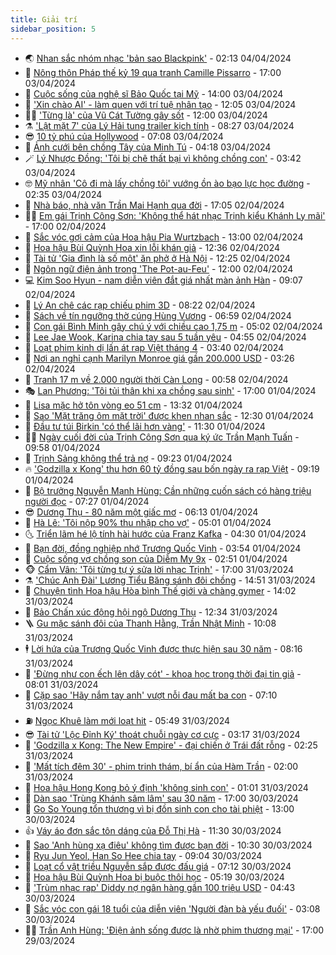 ```yaml
---
title: Giải trí
sidebar_position: 5
---
```


<!-- vnexpress-giai-tri:START -->
- 🌏 [Nhan sắc nhóm nhạc &#39;bản sao Blackpink&#39;](https://vnexpress.net/nhan-sac-nhom-nhac-ban-sao-blackpink-4730174.html) - 02:13 04/04/2024
- 💫 [Nông thôn Pháp thế kỷ 19 qua tranh Camille Pissarro](https://vnexpress.net/nong-thon-phap-the-ky-19-qua-tranh-camille-pissarro-4728283.html) - 17:00 03/04/2024
- 🌮 [Cuộc sống của nghệ sĩ Bảo Quốc tại Mỹ](https://vnexpress.net/cuoc-song-cua-nghe-si-bao-quoc-tai-my-4726609.html) - 14:00 03/04/2024
- 🧠 [&#39;Xin chào AI&#39; - làm quen với trí tuệ nhân tạo](https://vnexpress.net/xin-chao-ai-lam-quen-voi-tri-tue-nhan-tao-4730110.html) - 12:05 03/04/2024
- 👨‍🏫 [&#39;Từng là&#39; của Vũ Cát Tường gây sốt](https://vnexpress.net/tung-la-cua-vu-cat-tuong-gay-sot-4727324.html) - 12:00 03/04/2024
- ⚗️ [&#39;Lật mặt 7&#39; của Lý Hải tung trailer kịch tính](https://vnexpress.net/lat-mat-7-cua-ly-hai-tung-trailer-kich-tinh-4730024.html) - 08:27 03/04/2024
- 😎 [10 tỷ phú của Hollywood](https://vnexpress.net/10-ty-phu-cua-hollywood-4729991.html) - 07:08 03/04/2024
- 🫣 [Ảnh cưới bên chồng Tây của Minh Tú](https://vnexpress.net/anh-cuoi-ben-chong-tay-cua-minh-tu-4729949.html) - 04:18 03/04/2024
- 🪄 [Lý Nhược Đồng: &#39;Tôi bị chê thất bại vì không chồng con&#39;](https://vnexpress.net/ly-nhuoc-dong-toi-bi-che-that-bai-vi-khong-chong-con-4729876.html) - 03:42 03/04/2024
- 🤓 [Mỹ nhân &#39;Cô đi mà lấy chồng tôi&#39; vướng ồn ào bạo lực học đường](https://vnexpress.net/my-nhan-co-di-ma-lay-chong-toi-vuong-on-ao-bao-luc-hoc-duong-4729853.html) - 02:35 03/04/2024
- 🫶 [Nhà báo, nhà văn Trần Mai Hạnh qua đời](https://vnexpress.net/nha-bao-nha-van-tran-mai-hanh-qua-doi-4729769.html) - 17:05 02/04/2024
- 🧑‍🏫 [Em gái Trịnh Công Sơn: &#39;Không thể hát nhạc Trịnh kiểu Khánh Ly mãi&#39;](https://vnexpress.net/em-gai-trinh-cong-son-khong-the-hat-nhac-trinh-kieu-khanh-ly-mai-4729446.html) - 17:00 02/04/2024
- 🦄 [Sắc vóc gợi cảm của Hoa hậu Pia Wurtzbach](https://vnexpress.net/sac-voc-goi-cam-cua-hoa-hau-pia-wurtzbach-4727647.html) - 13:00 02/04/2024
- 💫 [Hoa hậu Bùi Quỳnh Hoa xin lỗi khán giả](https://vnexpress.net/hoa-hau-bui-quynh-hoa-xin-loi-khan-gia-4729112.html) - 12:36 02/04/2024
- 🎊 [Tài tử &#39;Gia đình là số một&#39; ăn phở ở Hà Nội](https://vnexpress.net/tai-tu-gia-dinh-la-so-mot-an-pho-o-ha-noi-4729717.html) - 12:25 02/04/2024
- 👹 [Ngôn ngữ điện ảnh trong &#39;The Pot-au-Feu&#39;](https://vnexpress.net/ngon-ngu-dien-anh-trong-the-pot-au-feu-4727826.html) - 12:00 02/04/2024
- 💻 [Kim Soo Hyun - nam diễn viên đắt giá nhất màn ảnh Hàn](https://vnexpress.net/kim-soo-hyun-nam-dien-vien-dat-gia-nhat-man-anh-han-4727182.html) - 09:07 02/04/2024
- 🤡 [Lý An chê các rạp chiếu phim 3D](https://vnexpress.net/ly-an-che-cac-rap-chieu-phim-3d-4729408.html) - 08:22 02/04/2024
- 🥰 [Sách về tín ngưỡng thờ cúng Hùng Vương](https://vnexpress.net/sach-ve-tin-nguong-tho-cung-hung-vuong-4729463.html) - 06:59 02/04/2024
- 🚀 [Con gái Bình Minh gây chú ý với chiều cao 1,75 m](https://vnexpress.net/con-gai-binh-minh-gay-chu-y-voi-chieu-cao-1-75-m-4729018.html) - 05:02 02/04/2024
- 📝 [Lee Jae Wook, Karina chia tay sau 5 tuần yêu](https://vnexpress.net/lee-jae-wook-karina-chia-tay-sau-5-tuan-yeu-4729504.html) - 04:55 02/04/2024
- 🐲 [Loạt phim kinh dị lấn át rạp Việt tháng 4](https://vnexpress.net/loat-phim-kinh-di-lan-at-rap-viet-thang-4-4729081.html) - 03:40 02/04/2024
- 🎃 [Nơi an nghỉ cạnh Marilyn Monroe giá gần 200.000 USD](https://vnexpress.net/noi-an-nghi-canh-marilyn-monroe-gia-gan-200-000-usd-4729096.html) - 03:26 02/04/2024
- 🤠 [Tranh 17 m về 2.000 người thời Càn Long](https://vnexpress.net/tranh-17-m-ve-2-000-nguoi-thoi-can-long-4727726.html) - 00:58 02/04/2024
- 🎭 [Lan Phương: &#39;Tôi tủi thân khi xa chồng sau sinh&#39;](https://vnexpress.net/lan-phuong-toi-tui-than-khi-xa-chong-sau-sinh-4729075.html) - 17:00 01/04/2024
- 🧰 [Lisa mặc hở tôn vòng eo 51 cm](https://vnexpress.net/lisa-mac-ho-ton-vong-eo-51-cm-4729115.html) - 13:32 01/04/2024
- 🦍 [Sao &#39;Mặt trăng ôm mặt trời&#39; được khen nhan sắc](https://vnexpress.net/sao-mat-trang-om-mat-troi-duoc-khen-nhan-sac-4728362.html) - 12:30 01/04/2024
- 🌝 [Đầu tư túi Birkin &#39;có thể lãi hơn vàng&#39;](https://vnexpress.net/dau-tu-tui-birkin-co-the-lai-hon-vang-4729008.html) - 11:30 01/04/2024
- 🧑‍💻 [Ngày cuối đời của Trịnh Công Sơn qua ký ức Trần Mạnh Tuấn](https://vnexpress.net/ngay-cuoi-doi-cua-trinh-cong-son-qua-ky-uc-tran-manh-tuan-4729189.html) - 09:58 01/04/2024
- 🥸 [Trịnh Sảng không thể trả nợ](https://vnexpress.net/trinh-sang-khong-the-tra-no-4729109.html) - 09:23 01/04/2024
- 🔥 [&#39;Godzilla x Kong&#39; thu hơn 60 tỷ đồng sau bốn ngày ra rạp Việt](https://vnexpress.net/godzilla-x-kong-thu-hon-60-ty-dong-sau-bon-ngay-ra-rap-viet-4729001.html) - 09:19 01/04/2024
- 🐎 [Bộ trưởng Nguyễn Mạnh Hùng: Cần những cuốn sách có hàng triệu người đọc](https://vnexpress.net/bo-truong-nguyen-manh-hung-can-nhung-cuon-sach-co-hang-trieu-nguoi-doc-4729061.html) - 07:27 01/04/2024
- 😎 [Dương Thụ - 80 năm một giấc mơ](https://vnexpress.net/duong-thu-80-nam-mot-giac-mo-4728817.html) - 06:13 01/04/2024
- 🦄 [Hà Lê: &#39;Tôi nộp 90% thu nhập cho vợ&#39;](https://vnexpress.net/ha-le-toi-nop-90-thu-nhap-cho-vo-4727588.html) - 05:01 01/04/2024
- 🌜 [Triển lãm hé lộ tính hài hước của Franz Kafka](https://vnexpress.net/trien-lam-he-lo-tinh-hai-huoc-cua-franz-kafka-4728944.html) - 04:30 01/04/2024
- 🚦 [Bạn đời, đồng nghiệp nhớ Trương Quốc Vinh](https://vnexpress.net/ban-doi-dong-nghiep-nho-truong-quoc-vinh-4728915.html) - 03:54 01/04/2024
- 🧐 [Cuộc sống vợ chồng son của Diễm My 9x](https://vnexpress.net/cuoc-song-vo-chong-son-cua-diem-my-9x-4728770.html) - 02:51 01/04/2024
- 🐵 [Cẩm Vân: &#39;Tôi từng tự ý sửa lời nhạc Trịnh&#39;](https://vnexpress.net/cam-van-toi-tung-tu-y-sua-loi-nhac-trinh-4728832.html) - 17:00 31/03/2024
- ⚗️ [&#39;Chúc Anh Đài&#39; Lương Tiểu Băng sánh đôi chồng](https://vnexpress.net/chuc-anh-dai-luong-tieu-bang-sanh-doi-chong-4728829.html) - 14:51 31/03/2024
- 👺 [Chuyện tình Hoa hậu Hòa bình Thế giới và chàng gymer](https://vnexpress.net/chuyen-tinh-hoa-hau-hoa-binh-the-gioi-va-chang-gymer-4728789.html) - 14:02 31/03/2024
- 🌊 [Bảo Chấn xúc động hội ngộ Dương Thụ](https://vnexpress.net/bao-chan-xuc-dong-hoi-ngo-duong-thu-4728807.html) - 12:34 31/03/2024
- 🪜 [Gu mặc sánh đôi của Thanh Hằng, Trần Nhật Minh](https://vnexpress.net/gu-mac-sanh-doi-cua-thanh-hang-tran-nhat-minh-4728729.html) - 10:08 31/03/2024
- 🕴 [Lời hứa của Trương Quốc Vinh được thực hiện sau 30 năm](https://vnexpress.net/loi-hua-cua-truong-quoc-vinh-duoc-thuc-hien-sau-30-nam-4728711.html) - 08:16 31/03/2024
- 💃 [&#39;Đừng như con ếch lên dây cót&#39; - khoa học trong thời đại tin giả](https://vnexpress.net/dung-nhu-con-ech-len-day-cot-khoa-hoc-trong-thoi-dai-tin-gia-4728243.html) - 08:01 31/03/2024
- 🦄 [Cặp sao &#39;Hãy nắm tay anh&#39; vượt nỗi đau mất ba con](https://vnexpress.net/cap-sao-hay-nam-tay-anh-vuot-noi-dau-mat-ba-con-4728548.html) - 07:10 31/03/2024
- ⛽️ [Ngọc Khuê làm mới loạt hit](https://vnexpress.net/ngoc-khue-lam-moi-loat-hit-4728642.html) - 05:49 31/03/2024
- 😎 [Tài tử &#39;Lộc Đỉnh Ký&#39; thoát chuỗi ngày cơ cực](https://vnexpress.net/tai-tu-loc-dinh-ky-thoat-chuoi-ngay-co-cuc-4728679.html) - 03:17 31/03/2024
- 🌊 [&#39;Godzilla x Kong: The New Empire&#39; - đại chiến ở Trái đất rỗng](https://vnexpress.net/giai-tri/phim/thu-vien-phim/godzilla-x-kong-the-new-empire-696) - 02:25 31/03/2024
- 🐲 [&#39;Mất tích đêm 30&#39; - phim trinh thám, bí ẩn của Hàm Trần](https://vnexpress.net/mat-tich-dem-30-phim-trinh-tham-bi-an-cua-ham-tran-4728280.html) - 02:00 31/03/2024
- 💂 [Hoa hậu Hong Kong bỏ ý định &#39;không sinh con&#39;](https://vnexpress.net/hoa-hau-hong-kong-bo-y-dinh-khong-sinh-con-4728418.html) - 01:01 31/03/2024
- 🙉 [Dàn sao &#39;Trùng Khánh sâm lâm&#39; sau 30 năm](https://vnexpress.net/dan-sao-trung-khanh-sam-lam-sau-30-nam-4726850.html) - 17:00 30/03/2024
- 💪 [Go So Young tổn thương vì bị đồn sinh con cho tài phiệt](https://vnexpress.net/go-so-young-ton-thuong-vi-bi-don-sinh-con-cho-tai-phiet-4728356.html) - 13:00 30/03/2024
- 👍 [Váy áo đơn sắc tôn dáng của Đỗ Thị Hà](https://vnexpress.net/vay-ao-don-sac-ton-dang-cua-do-thi-ha-4728469.html) - 11:30 30/03/2024
- 💪 [Sao &#39;Anh hùng xạ điêu&#39; không tìm được bạn đời](https://vnexpress.net/sao-anh-hung-xa-dieu-khong-tim-duoc-ban-doi-4728527.html) - 10:30 30/03/2024
- 💄 [Ryu Jun Yeol, Han So Hee chia tay](https://vnexpress.net/ryu-jun-yeol-han-so-hee-chia-tay-4728534.html) - 09:04 30/03/2024
- 🦩 [Loạt cổ vật triều Nguyễn sắp được đấu giá](https://vnexpress.net/loat-co-vat-trieu-nguyen-sap-duoc-dau-gia-4728493.html) - 07:12 30/03/2024
- 🥸 [Hoa hậu Bùi Quỳnh Hoa bị buộc thôi học](https://vnexpress.net/hoa-hau-bui-quynh-hoa-bi-buoc-thoi-hoc-4728428.html) - 05:19 30/03/2024
- 🧰 [&#39;Trùm nhạc rap&#39; Diddy nợ ngân hàng gần 100 triệu USD](https://vnexpress.net/trum-nhac-rap-diddy-no-ngan-hang-gan-100-trieu-usd-4728455.html) - 04:43 30/03/2024
- 💼 [Sắc vóc con gái 18 tuổi của diễn viên &#39;Người đàn bà yếu đuối&#39;](https://vnexpress.net/sac-voc-con-gai-18-tuoi-cua-dien-vien-nguoi-dan-ba-yeu-duoi-4727982.html) - 03:08 30/03/2024
- 🧑‍💻 [Trần Anh Hùng: &#39;Điện ảnh sống được là nhờ phim thương mại&#39;](https://vnexpress.net/tran-anh-hung-dien-anh-song-duoc-la-nho-phim-thuong-mai-4727723.html) - 17:00 29/03/2024<!-- vnexpress-giai-tri:END -->
